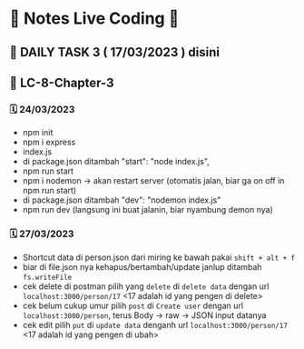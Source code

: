# 📝 Notes Live Coding 📝

## 📌 DAILY TASK 3 ( 17/03/2023 ) disini

## 📌 LC-8-Chapter-3

### 🗓️ 24/03/2023
- npm init
- npm i express
- index.js
- di package.json ditambah "start": "node index.js",
- npm run start
- npm i nodemon -> akan restart server (otomatis jalan, biar ga on off in npm run start)
- di package.json ditambah "dev": "nodemon index.js"
- npm run dev (langsung ini buat jalanin, biar nyambung demon nya)

### 🗓️ 27/03/2023
- Shortcut data di person.json dari miring ke bawah pakai `shift + alt + f`
- biar di file.json nya kehapus/bertambah/update janlup ditambah `fs.writeFile`
- cek delete di postman pilih yang `delete` di `delete data` dengan url `localhost:3000/person/17` <17 adalah id yang pengen di delete>
- cek belum cukup umur pilih `post` di `Create user` dengan url `localhost:3000/person`, terus Body -> raw -> JSON input datanya
- cek edit pilih `put` di `update data` denganh url `localhost:3000/person/17` <17 adalah id yang pengen di ubah>